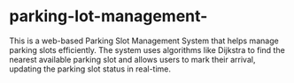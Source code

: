 # parking-lot-management-
This is a web-based Parking Slot Management System that helps manage parking slots efficiently. The system uses algorithms like Dijkstra to find the nearest available parking slot and allows users to mark their arrival, updating the parking slot status in real-time.
